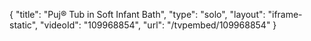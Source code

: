 {
    "title": "Puj&reg;  Tub in Soft Infant Bath",
    "type": "solo",
    "layout": "iframe-static",
    "videoId": "109968854",
    "url": "\/tvpembed\/109968854"
}